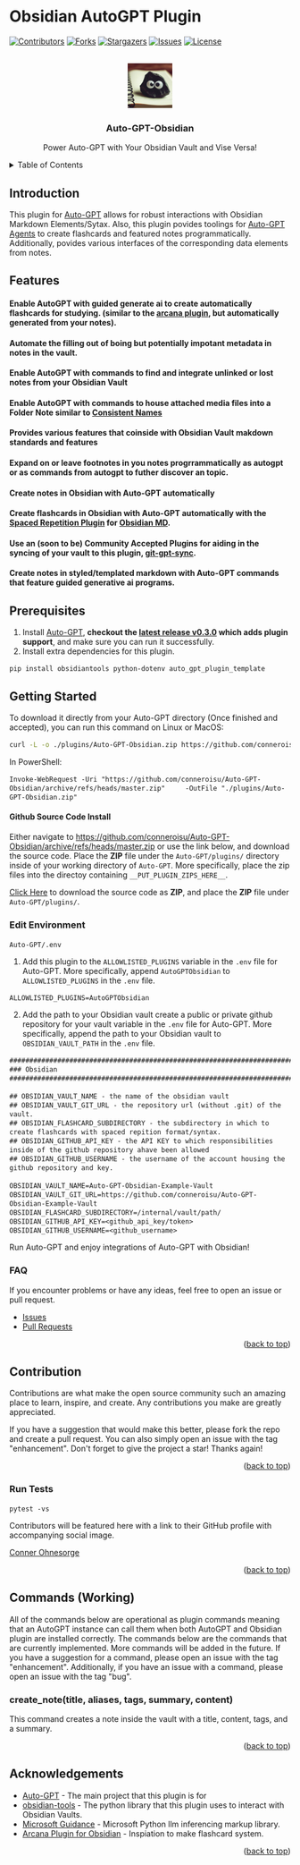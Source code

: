 # Obsidian AutoGPT Plugin

<a name="readme-top"></a>

[![Contributors][contributors-shield]][contributors-url]
[![Forks][forks-shield]][forks-url]
[![Stargazers][stars-shield]][stars-url]
[![Issues][issues-shield]][issues-url]
[![License][license-shield]][license-url]

<!-- PROJECT LOGO -->
<br/>
<div align="center">
      <img src="docs/assets/logoautogptobsidian.png" alt="Logo" width="80" height="80">
<h3 align="center">Auto-GPT-Obsidian</h3>

  <p align="center">
    Power Auto-GPT with Your Obsidian Vault and Vise Versa!
  </p>
</div>

<!-- TABLE OF CONTENTS -->
<details>
  <summary>Table of Contents</summary>
  <ol>
    <li><a href="#features">Features</a></li>
    <li><a href="#getting-started">Getting Started</a></li>
    <li><a href="#use-cases">Use Cases</a> </li>
    <li><a href="#commands">Commands</a></li>
    <li><a href="#contribution">Contribution</a></li>
    <li><a href="#acknowledgments">Acknowledgments</a></li>
  </ol>
</details>

## Introduction 
This plugin for [Auto-GPT](https://github.com/Significant-Gravitas/Auto-GPT) allows for robust interactions with Obsidian Markdown Elements/Sytax. Also, this plugin povides toolings for [Auto-GPT Agents](https://github.com/Significant-Gravitas/Auto-GPT) to create flashcards and featured notes programmatically. Additionally, povides various interfaces of the corresponding data elements from notes. 



## Features


#### Enable AutoGPT with guided generate ai to create automatically flashcards for studying. (similar to the [arcana plugin](https://github.com/evanaze/obsidian-asana-plugin), but automatically generated from your notes).
#### Automate the filling out of boing but potentially impotant metadata in notes in the vault.
#### Enable AutoGPT with commands to find and integrate unlinked or lost notes from your Obsidian Vault 
#### Enable AutoGPT with commands to house attached media files into a Folder Note similar to [Consistent Names](https://github.com/)
#### Provides various features that coinside with Obsidian Vault makdown standards and features 
#### Expand on or leave footnotes in you notes progrrammatically as autogpt or as commands from autogpt to futher discover an topic. 
#### Create notes in Obsidian with Auto-GPT automatically 
#### Create flashcards in Obsidian with Auto-GPT automatically with the [Spaced Repetition Plugin](https://github.com/st3v3nmw/obsidian-spaced-repetition) for [Obsidian MD](https://obsidian.md/). 
#### Use an (soon to be) Community Accepted Plugins for aiding in the syncing of your vault to this plugin, [git-gpt-sync](https://github.com/conneroisu/git-gpt-sync).  
#### Create notes in styled/templated markdown with Auto-GPT commands that feature guided generative ai programs. 


## Prerequisites

1. Install [Auto-GPT](https://github.com/Significant-Gravitas/Auto-GPT), **checkout the [latest release v0.3.0](https://github.com/Significant-Gravitas/Auto-GPT/releases/tag/v0.3.0) which adds plugin support**, and make sure you can run it successfully.
2. Install extra dependencies for this plugin.

```terminal
pip install obsidiantools python-dotenv auto_gpt_plugin_template
```

## Getting Started

To download it directly from your Auto-GPT directory (Once finished and accepted), you can run this command on Linux or MacOS:

```bash
curl -L -o ./plugins/Auto-GPT-Obsidian.zip https://github.com/conneroisu/Auto-GPT-Obsidian/archive/refs/heads/master.zip
```

In PowerShell:
```pwsh
Invoke-WebRequest -Uri "https://github.com/conneroisu/Auto-GPT-Obsidian/archive/refs/heads/master.zip"     -OutFile "./plugins/Auto-GPT-Obsidian.zip"
```

#### Github Source Code Install

Either navigate to https://github.com/conneroisu/Auto-GPT-Obsidian/archive/refs/heads/master.zip or use the link below, and download the source code. Place the **ZIP** file under the `Auto-GPT/plugins/` directory inside of your working directory of `Auto-GPT`. More specifically, place the zip files into the directoy containing `__PUT_PLUGIN_ZIPS_HERE__`.

[Click Here](https://github.com/conneroisu/Auto-GPT-Obsidian/archive/refs/heads/master.zip) to download the source code as **ZIP**, and place the **ZIP** file under `Auto-GPT/plugins/`.

### Edit Environment

`Auto-GPT/.env`

1. Add this plugin to the `ALLOWLISTED_PLUGINS` variable in the `.env` file for Auto-GPT. More specifically, append `AutoGPTObsidian` to `ALLOWLISTED_PLUGINS` in the `.env` file.

```.env
ALLOWLISTED_PLUGINS=AutoGPTObsidian
```

2. Add the path to your Obsidian vault create a public or private github repository for your vault variable in the `.env` file for Auto-GPT. More specifically, append the path to your Obsidian vault to `OBSIDIAN_VAULT_PATH` in the `.env` file.

```.env
################################################################################
### Obsidian
################################################################################

## OBSIDIAN_VAULT_NAME - the name of the obsidian vault
## OBSIDIAN_VAULT_GIT_URL - the repository url (without .git) of the vault.
## OBSIDIAN_FLASHCARD_SUBDIRECTORY - the subdirectory in which to create flashcards with spaced repition format/syntax.
## OBSIDIAN_GITHUB_API_KEY - the API KEY to which responsibilities inside of the github repository ahave been allowed
## OBSIDIAN_GITHUB_USERNAME - the username of the account housing the github repository and key. 

OBSIDIAN_VAULT_NAME=Auto-GPT-Obsidian-Example-Vault
OBSIDIAN_VAULT_GIT_URL=https://github.com/conneroisu/Auto-GPT-Obsidian-Example-Vault
OBSIDIAN_FLASHCARD_SUBDIRECTORY=/internal/vault/path/
OBSIDIAN_GITHUB_API_KEY=<github_api_key/token>
OBSIDIAN_GITHUB_USERNAME=<github_username>
```

Run Auto-GPT and enjoy integrations of Auto-GPT with Obsidian!

### FAQ

If you encounter problems or have any ideas, feel free to open an issue or pull request.

- [Issues](https://github.com/conneroisu/Auto-GPT-Obsidian/issues)
- [Pull Requests](https://github.com/conneroisu/Auto-GPT-Obsidian/pulls)

<p align="right">(<a href="#readme-top">back to top</a>)</p>


## Contribution

Contributions are what make the open source community such an amazing place to learn, inspire, and create. Any contributions you make are greatly appreciated.

If you have a suggestion that would make this better, please fork the repo and create a pull request. You can also simply open an issue with the tag "enhancement". Don't forget to give the project a star! Thanks again!

<p align="right">(<a href="#readme-top">back to top</a>)</p>

### Run Tests

```terminal
pytest -vs
```

Contributors will be featured here with a link to their GitHub profile with accompanying social image.

[Conner Ohnesorge](https://connerohnesorge.mixa.site)

<p align="right">(<a href="#readme-top">back to top</a>)</p>

## Commands (Working)

All of the commands below are operational as plugin commands meaning that an AutoGPT instance can call them when both AutoGPT and Obsidian plugin are installed correctly. The commands below are the commands that are currently implemented. More commands will be added in the future. If you have a suggestion for a command, please open an issue with the tag "enhancement". Additionally, if you have an issue with a command, please open an issue with the tag "bug". 

### create_note(title, aliases, tags, summary, content)

This command creates a note inside the vault with a title, content, tags, and a summary.

<p align="right">(<a href="#readme-top">back to top</a>)</p>

## Acknowledgements

- [Auto-GPT](https://github.com/Significant-Gravitas/Auto-GPT) - The main project that this plugin is for
- [obsidian-tools](https://github.com/mfarragher/obsidiantools) - The python library that this plugin uses to interact with Obsidian Vaults.
- [Microsoft Guidance](https://github.com/microsoft/guidance) - Microsoft Python llm inferencing markup library. 
- [Arcana  Plugin for Obsidian](https://github.com/evanaze/obsidian-asana-plugin) - Inspiation to make flashcard system. 

<p align="right">(<a href="#readme-top">back to top</a>)</p>

<!-- MARKDOWN LINKS & IMAGES -->
<!-- https://www.markdownguide.org/basic-syntax/#reference-style-links -->
[contributors-shield]: https://img.shields.io/github/contributors/conneroisu/Auto-GPT-Obsidian.svg?style=for-the-badge
[contributors-url]: https://github.com/conneroisu/Auto-GPT-Obsidian/graphs/contributors
[forks-shield]: https://img.shields.io/github/forks/conneroisu/Auto-GPT-Obsidian.svg?style=for-the-badge
[forks-url]: https://github.com/conneroisu/Auto-GPT-Obsidian/network/members
[stars-shield]: https://img.shields.io/github/stars/conneroisu/Auto-GPT-Obsidian.svg?style=for-the-badge
[stars-url]: https://github.com/conneroisu/Auto-GPT-Obsidian/stargazers
[issues-shield]: https://img.shields.io/github/issues/conneroisu/Auto-GPT-Obsidian.svg?style=for-the-badge
[issues-url]: https://github.com/conneroisu/Auto-GPT-Obsidian/issues
[license-shield]: https://img.shields.io/github/license/conneroisu/Auto-GPT-Obsidian.svg?style=for-the-badge
[license-url]: https://github.com/conneroisu/Auto-GPT-Obsidian/blob/master/LICENSE
